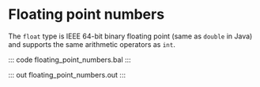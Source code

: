 # Floating point numbers

The `float` type is IEEE 64-bit binary floating point (same as `double` in Java) and supports the same arithmetic
operators as `int`.

::: code floating_point_numbers.bal :::

::: out floating_point_numbers.out :::